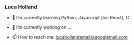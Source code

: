 ### Luca Holland
<!-- [![email](https://img.shields.io/static/v1?label=email&message=%20&color=red&logo=gmail&style=flat-square&logoColor=white)](mailto:lucahollandemail@googlemail.com) -->

- 🌱 I’m currently learning Python, Javascript (inc React), C

- 🔭 I’m currently working on ...

- 📫 How to reach me: lucahollandemail@googlemail.com


<!--
**lucaholl/lucaholl** is a ✨ _special_ ✨ repository because its `README.md` (this file) appears on your GitHub profile.

Here are some ideas to get you started:

- 🔭 I’m currently working on ...
- 🌱 I’m currently learning ...
- 👯 I’m looking to collaborate on ...
- 🤔 I’m looking for help with ...
- 💬 Ask me about ...
- 📫 How to reach me: ...
- 😄 Pronouns: ...
- ⚡ Fun fact: ...
-->
